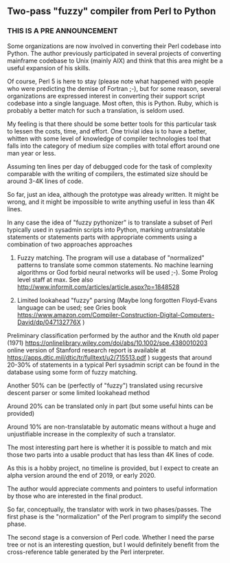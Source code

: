 ## Two-pass "fuzzy" compiler from Perl to Python 
### THIS IS A PRE ANNOUNCEMENT 

Some organizations are now involved in converting their Perl codebase into Python. The author previously participated in several projects of converting mainframe codebase to Unix (mainly AIX) and think that this area might be a useful expansion of his skills. 
 
Of course, Perl 5 is here to stay (please note what happened with people who were predicting the demise of Fortran ;-), but for some reason, 
several organizations are expressed interest in converting their support script codebase into a single language. Most often, this is Python. 
Ruby, which is probably a better match for such a translation, is seldom used. 

My feeling is that there should be some better tools for this particular task to lessen the costs, time, and effort. One trivial idea is to have a better, 
whitten with some level of knowledge of compiler technologies tool that falls into the category of medium size complies with total effort around one man year or less. 

Assuming ten lines per day of debugged code for the task of complexity comparable with the writing of compilers, the estimated size should be around 3-4K lines of code. 

So far, just an idea, although the prototype was already written. It might be wrong, and it might be impossible to write anything useful in less than 4K lines. 

In any case the idea of "fuzzy pythonizer" is to translate a subset of Perl typically used in sysadmin scripts into Python, marking untranslatable statements
or statements parts with appropriate comments using a combination of two approaches approaches

1. Fuzzy matching. The program will use a database of "normalized" patterns to translate some common statements. No machine learning algorithms or God forbid neural networks will be used ;-). Some Prolog level staff at max. See also http://www.informit.com/articles/article.aspx?p=1848528
  
2. Limited lookahead "fuzzy" parsing (Maybe long forgotten Floyd-Evans language can be used; see Gries book https://www.amazon.com/Compiler-Construction-Digital-Computers-David/dp/047132776X )

Preliminary classification performed by the author and the Knuth old paper (1971) https://onlinelibrary.wiley.com/doi/abs/10.1002/spe.4380010203 online version of Stanford research report is available at  https://apps.dtic.mil/dtic/tr/fulltext/u2/715513.pdf ) suggests that around 20-30% of statements in a typical Perl sysadmin script can be found in
the database using some form of fuzzy matching. 

Another 50% can be (perfectly of "fuzzy") translated using recursive descent parser or some limited lookahead method

Around 20% can be translated only in part (but some useful hints can be provided) 

Around 10% are non-translatable by automatic means without a huge and unjustifiable increase in the complexity of such a translator.   

The most interesting part here is whether it is possible to match and mix those two parts into a usable product that has less than 4K lines of code.   

As this is a hobby project, no timeline is provided, but I expect to create an alpha version around the end of 2019, or early 2020.

The author would appreciate comments and pointers to useful information by those who are interested in the final product.  

So far, conceptually, the translator with work in two phases/passes. The first phase is the "normalization" of the Perl program to simplify the second phase. 

The second stage is a conversion of Perl code. Whether I need the parse tree or not is an interesting question, but I would definitely benefit from the cross-reference table generated by the Perl interpreter. 

